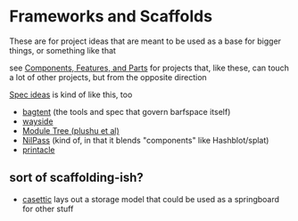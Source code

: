 # Frameworks and Scaffolds

These are for project ideas that are meant to be used as a base for bigger things, or something like that

see [Components, Features, and Parts](cc2836d4-ad3f-4f0a-8974-981f8cc69b36.md) for projects that, like these, can touch a lot of other projects, but from the opposite direction

[Spec ideas](623663c5-9130-48ca-a3a7-1a37e88d307a.md) is kind of like this, too

- [bagtent](ba00b8cb-9d05-4aef-bd50-0990f82dd723.md) (the tools and spec that govern barfspace itself)
- [wayside](21af29aa-0dfe-4145-877f-7eb51e38f53e.md)
- [Module Tree (plushu et al)](10cfcf6f-df6f-4f83-9f17-6a43a43c15e6.md)
- [NilPass](7e171d29-590d-4636-9c2e-80cdaef10e92.md) (kind of, in that it blends "components" like Hashblot/splat)
- [printacle](d984a489-8c56-4665-a106-d6b4909319c8.md)

## sort of scaffolding-ish?

- [casettic](4abecfee-9100-45f3-9566-4d5234924dd2.md) lays out a storage model that could be used as a springboard for other stuff
